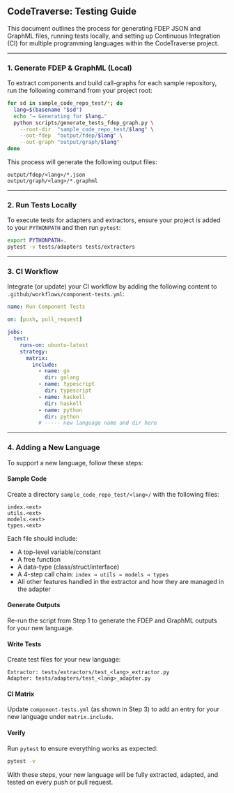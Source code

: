 ## CodeTraverse: Testing Guide

This document outlines the process for generating FDEP JSON and GraphML files, running tests locally, and setting up Continuous Integration (CI) for multiple programming languages within the CodeTraverse project.

---

### 1. Generate FDEP & GraphML (Local)

To extract components and build call-graphs for each sample repository, run the following command from your project root:

```bash
for sd in sample_code_repo_test/*; do
  lang=$(basename "$sd")
  echo "→ Generating for $lang…"
  python scripts/generate_tests_fdep_graph.py \
    --root-dir  "sample_code_repo_test/$lang" \
    --out-fdep  "output/fdep/$lang" \
    --out-graph "output/graph/$lang"
done
```

This process will generate the following output files:

```
output/fdep/<lang>/*.json
output/graph/<lang>/*.graphml
```

---

### 2. Run Tests Locally    

To execute tests for adapters and extractors, ensure your project is added to your `PYTHONPATH` and then run `pytest`:

```bash
export PYTHONPATH=.
pytest -v tests/adapters tests/extractors
```

---

### 3. CI Workflow

Integrate (or update) your CI workflow by adding the following content to `.github/workflows/component-tests.yml`:

```yaml
name: Run Component Tests

on: [push, pull_request]

jobs:
  test:
    runs-on: ubuntu-latest
    strategy:
      matrix:
        include:
          - name: go
            dir: golang
          - name: typescript
            dir: typescript
          - name: haskell
            dir: haskell
          - name: python
            dir: python
          # ----- new language name and dir here
```

---

### 4. Adding a New Language

To support a new language, follow these steps:

#### Sample Code

Create a directory `sample_code_repo_test/<lang>/` with the following files:

```
index.<ext>
utils.<ext>
models.<ext>
types.<ext>
```

Each file should include:

- A top-level variable/constant  
- A free function  
- A data-type (class/struct/interface)  
- A 4-step call chain: `index → utils → models → types`  
- All other features handled in the extractor and how they are managed in the adapter  

#### Generate Outputs

Re-run the script from Step 1 to generate the FDEP and GraphML outputs for your new language.

#### Write Tests

Create test files for your new language:

```
Extractor: tests/extractors/test_<lang>_extractor.py
Adapter: tests/adapters/test_<lang>_adapter.py
```

#### CI Matrix

Update `component-tests.yml` (as shown in Step 3) to add an entry for your new language under `matrix.include`.

#### Verify

Run `pytest` to ensure everything works as expected:

```bash
pytest -v
```

With these steps, your new language will be fully extracted, adapted, and tested on every push or pull request.
